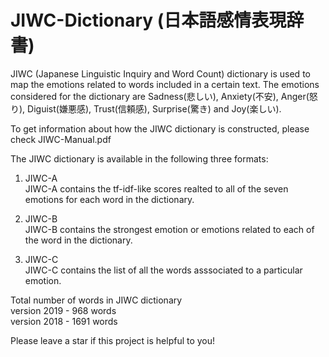 # JIWC-Dictionary (日本語感情表現辞書)
JIWC (Japanese Linguistic Inquiry and Word Count) dictionary is used to map the emotions related to words included in a certain text.
The emotions considered for the dictionary are Sadness(悲しい), Anxiety(不安), Anger(怒り), Diguist(嫌悪感), Trust(信頼感), Surprise(驚き) and Joy(楽しい).

To get information about how the JIWC dictionary is constructed, please check JIWC-Manual.pdf

The JIWC dictionary is available in the following three formats:
1. JIWC-A\
JIWC-A contains the tf-idf-like scores realted to all of the seven emotions for each word in the dictionary.

2. JIWC-B\
JIWC-B contains the strongest emotion or emotions related to each of the word in the dictionary.

3. JIWC-C\
JIWC-C contains the list of all the words asssociated to a particular emotion.


Total number of words in JIWC dictionary\
version 2019 - 968 words\
version 2018 - 1691 words


Please leave a star if this project is helpful to you!
